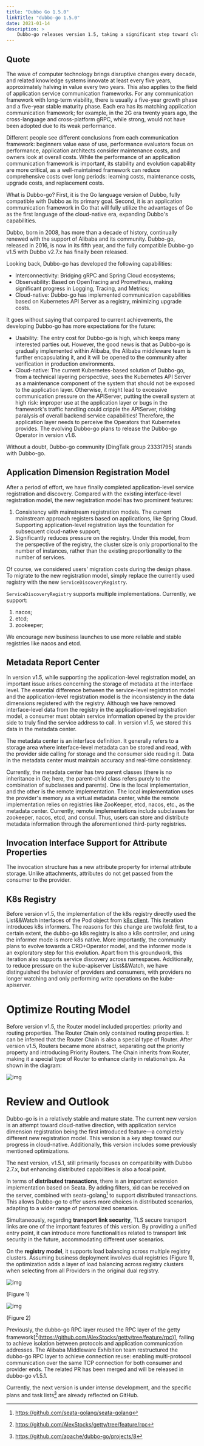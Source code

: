 ```yaml
---
title: "Dubbo Go 1.5.0"
linkTitle: "dubbo-go 1.5.0"
date: 2021-01-14
description: >
    Dubbo-go releases version 1.5, taking a significant step toward cloud-native.
---
```


## Quote

The wave of computer technology brings disruptive changes every decade, and related knowledge systems innovate at least every five years, approximately halving in value every two years. This also applies to the field of application service communication frameworks. For any communication framework with long-term viability, there is usually a five-year growth phase and a five-year stable maturity phase. Each era has its matching application communication framework; for example, in the 2G era twenty years ago, the cross-language and cross-platform gRPC, while strong, would not have been adopted due to its weak performance.

Different people see different conclusions from each communication framework: beginners value ease of use, performance evaluators focus on performance, application architects consider maintenance costs, and owners look at overall costs. While the performance of an application communication framework is important, its stability and evolution capability are more critical, as a well-maintained framework can reduce comprehensive costs over long periods: learning costs, maintenance costs, upgrade costs, and replacement costs.

What is Dubbo-go? First, it is the Go language version of Dubbo, fully compatible with Dubbo as its primary goal. Second, it is an application communication framework in Go that will fully utilize the advantages of Go as the first language of the cloud-native era, expanding Dubbo's capabilities.

Dubbo, born in 2008, has more than a decade of history, continually renewed with the support of Alibaba and its community. Dubbo-go, released in 2016, is now in its fifth year, and the fully compatible Dubbo-go v1.5 with Dubbo v2.7.x has finally been released.

Looking back, Dubbo-go has developed the following capabilities:

- Interconnectivity: Bridging gRPC and Spring Cloud ecosystems;
- Observability: Based on OpenTracing and Prometheus, making significant progress in Logging, Tracing, and Metrics;
- Cloud-native: Dubbo-go has implemented communication capabilities based on Kubernetes API Server as a registry, minimizing upgrade costs.

It goes without saying that compared to current achievements, the developing Dubbo-go has more expectations for the future:

- Usability: The entry cost for Dubbo-go is high, which keeps many interested parties out. However, the good news is that as Dubbo-go is gradually implemented within Alibaba, the Alibaba middleware team is further encapsulating it, and it will be opened to the community after verification in production environments.
- Cloud-native: The current Kubernetes-based solution of Dubbo-go, from a technical layering perspective, sees the Kubernetes API Server as a maintenance component of the system that should not be exposed to the application layer. Otherwise, it might lead to excessive communication pressure on the APIServer, putting the overall system at high risk: improper use at the application layer or bugs in the framework's traffic handling could cripple the APIServer, risking paralysis of overall backend service capabilities! Therefore, the application layer needs to perceive the Operators that Kubernetes provides. The evolving Dubbo-go plans to release the Dubbo-go Operator in version v1.6.

Without a doubt, Dubbo-go community [DingTalk group 23331795] stands with Dubbo-go.

## Application Dimension Registration Model

After a period of effort, we have finally completed application-level service registration and discovery. Compared with the existing interface-level registration model, the new registration model has two prominent features:

1. Consistency with mainstream registration models. The current mainstream approach registers based on applications, like Spring Cloud. Supporting application-level registration lays the foundation for subsequent cloud-native support;
2. Significantly reduces pressure on the registry. Under this model, from the perspective of the registry, the cluster size is only proportional to the number of instances, rather than the existing proportionality to the number of services.

Of course, we considered users' migration costs during the design phase. To migrate to the new registration model, simply replace the currently used registry with the new `ServiceDiscoveryRegistry`.

`ServiceDiscoveryRegistry` supports multiple implementations. Currently, we support:

1. nacos;
2. etcd;
3. zookeeper;

We encourage new business launches to use more reliable and stable registries like nacos and etcd.

## Metadata Report Center

In version v1.5, while supporting the application-level registration model, an important issue arises concerning the storage of metadata at the interface level. The essential difference between the service-level registration model and the application-level registration model is the inconsistency in the data dimensions registered with the registry. Although we have removed interface-level data from the registry in the application-level registration model, a consumer must obtain service information opened by the provider side to truly find the service address to call. In version v1.5, we stored this data in the metadata center.

The metadata center is an interface definition. It generally refers to a storage area where interface-level metadata can be stored and read, with the provider side calling for storage and the consumer side reading it. Data in the metadata center must maintain accuracy and real-time consistency.

Currently, the metadata center has two parent classes (there is no inheritance in Go; here, the parent-child class refers purely to the combination of subclasses and parents). One is the local implementation, and the other is the remote implementation. The local implementation uses the provider's memory as a virtual metadata center, while the remote implementation relies on registries like ZooKeeper, etcd, nacos, etc., as the metadata center. Currently, remote implementations include subclasses for zookeeper, nacos, etcd, and consul. Thus, users can store and distribute metadata information through the aforementioned third-party registries.

## Invocation Interface Support for Attribute Properties

The invocation structure has a new attribute property for internal attribute storage. Unlike attachments, attributes do not get passed from the consumer to the provider.

## K8s Registry

Before version v1.5, the implementation of the k8s registry directly used the List&&Watch interfaces of the Pod object from [k8s client](https://github.com/kubernetes/client-go). This iteration introduces k8s informers. The reasons for this change are twofold: first, to a certain extent, the dubbo-go k8s registry is also a k8s controller, and using the informer mode is more k8s native. More importantly, the community plans to evolve towards a CRD+Operator model, and the informer mode is an exploratory step for this evolution. Apart from this groundwork, this iteration also supports service discovery across namespaces. Additionally, to reduce pressure on the kube-apiserver List&&Watch, we have distinguished the behavior of providers and consumers, with providers no longer watching and only performing write operations on the kube-apiserver.

# Optimize Routing Model

Before version v1.5, the Router model included properties: priority and routing properties. The Router Chain only contained routing properties. It can be inferred that the Router Chain is also a special type of Router. After version v1.5, Routers became more abstract, separating out the priority property and introducing Priority Routers. The Chain inherits from Router, making it a special type of Router to enhance clarity in relationships. As shown in the diagram:

![img](/imgs/blog/dubbo-go/1.5/router.png)

# Review and Outlook

Dubbo-go is in a relatively stable and mature state. The current new version is an attempt toward cloud-native direction, with application service dimension registration being the first introduced feature—a completely different new registration model. This version is a key step toward our progress in cloud-native. Additionally, this version includes some previously mentioned optimizations.

The next version, v1.5.1, still primarily focuses on compatibility with Dubbo 2.7.x, but enhancing distributed capabilities is also a focal point.

In terms of **distributed transactions**, there is an important extension implementation based on Seata. By adding filters, xid can be received on the server, combined with seata-golang[^2] to support distributed transactions. This allows Dubbo-go to offer users more choices in distributed scenarios, adapting to a wider range of personalized scenarios.

Simultaneously, regarding **transport link security**, TLS secure transport links are one of the important features of this version. By providing a unified entry point, it can introduce more functionalities related to transport link security in the future, accommodating different user scenarios.

On the **registry model**, it supports load balancing across multiple registry clusters. Assuming business deployment involves dual registries (Figure 1), the optimization adds a layer of load balancing across registry clusters when selecting from all Providers in the original dual registry.

![img](/imgs/blog/dubbo-go/1.5/multi-registry.png)


(Figure 1)

![img](/imgs/blog/dubbo-go/1.5/loadbalance.png)

(Figure 2)

Previously, the dubbo-go RPC layer reused the RPC layer of the getty framework[[^3](https://github.com/AlexStocks/getty/tree/feature/rpc)], failing to achieve isolation between protocols and application communication addresses. The Alibaba Middleware Exhibition team restructured the dubbo-go RPC layer to achieve connection reuse: enabling multi-protocol communication over the same TCP connection for both consumer and provider ends. The related PR has been merged and will be released in dubbo-go v1.5.1.

Currently, the next version is under intense development, and the specific plans and task lists[^1] are already reflected on GitHub.

[^1]: https://github.com/apache/dubbo-go/projects/8
[^2]: https://github.com/seata-golang/seata-golang
[^3]: https://github.com/AlexStocks/getty/tree/feature/rpc

